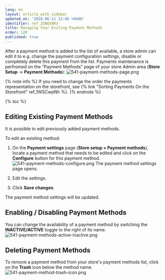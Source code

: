 ```yaml
---
lang: en
layout: article_with_sidebar
updated_at: '2018-06-11 12:46 +0400'
identifier: ref_25BG59R3
title: Managing Your Exiting Payment Methods
order: 120
published: true
---
```

After a payment method is added to the list of available, a store admin can edit it to e.g. change the payment configuration settings, disable or completely delete this payment from the list. Payments maintenance is perfromed on the "Payment Methods" page of your store Admin area (**Store Setup** -> **Payment Methods**):
![541-payment-methods-page.png]({{site.baseurl}}/attachments/ref_25BG59R3/541-payment-methods-page.png)

{% note info %}
If you need to change the order the payments representation on the storefront, see {% link "Sorting Payments On the Storefront" ref_1WSCwpNh %}.
{% endnote %}

{% toc %}

## Editing Existing Payment Methods

It is possible to edit previously added payment methods.

To edit an existing method:

1.  On the **Payment settings** page (**Store setup > Payment methods**), locate a payment method that needs to be edited and click on the **Configure** button for this payment method.
    ![541-payment-methods-configure.png]({{site.baseurl}}/attachments/ref_25BG59R3/541-payment-methods-configure.png)
    The payment method settings page opens.

2.  Edit the settings. 

3.  Click **Save changes**.

The payment method settings will be updated.

## Enabling / Disabling Payment Methods

You can change the availability of a payment method by switching the **INACTIVE/ACTIVE** toggle to the right of its name.
![541-payment-methods-active-inactive.png]({{site.baseurl}}/attachments/ref_25BG59R3/541-payment-methods-active-inactive.png)

## Deleting Payment Methods

To remove a payment method from your store's payment methods list, click on the **Trash** icon below the method name.
![541-payment-method-trash-icon.png]({{site.baseurl}}/attachments/ref_25BG59R3/541-payment-method-trash-icon.png)

